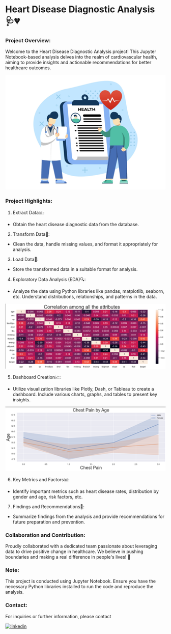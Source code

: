 
# Heart Disease Diagnostic Analysis 🩺💔

### Project Overview:

Welcome to the Heart Disease Diagnostic Analysis project! This Jupyter Notebook-based analysis delves into the realm of cardiovascular health, aiming to provide insights and actionable recommendations for better healthcare outcomes.

![App Screenshot](https://github.com/priyanshurathod009/HeartHealth-Analysis/blob/main/image/image3.jpg?raw=true)

### Project Highlights:

1. Extract Data📊:
- Obtain the heart disease diagnostic data from the database.
2. Transform Data🧹:
- Clean the data, handle missing values, and format it appropriately for analysis.
3. Load Data💾:
- Store the transformed data in a suitable format for analysis.
4. Exploratory Data Analysis (EDA)🔍:
- Analyze the data using Python libraries like pandas, matplotlib, seaborn, etc. Understand distributions, relationships, and patterns in the data.

![App Screenshot](https://github.com/priyanshurathod009/HeartHealth-Analysis/blob/main/image/image1.png?raw=true)

5. Dashboard Creation📈:
- Utilize visualization libraries like Plotly, Dash, or Tableau to create a dashboard. Include various charts, graphs, and tables to present key insights.

![App Screenshot](https://github.com/priyanshurathod009/HeartHealth-Analysis/blob/main/image/image2.png?raw=true)

6. Key Metrics and Factors📊:
- Identify important metrics such as heart disease rates, distribution by gender and age, risk factors, etc.
7. Findings and Recommendations📝:
- Summarize findings from the analysis and provide recommendations for future preparation and prevention.

### Collaboration and Contribution:

Proudly collaborated with a dedicated team passionate about leveraging data to drive positive change in healthcare. We believe in pushing boundaries and making a real difference in people's lives! 💪

### Note:

This project is conducted using Jupyter Notebook. Ensure you have the necessary Python libraries installed to run the code and reproduce the analysis.

### Contact:

For inquiries or further information, please contact

[![linkedin](https://img.shields.io/badge/linkedin-0A66C2?style=for-the-badge&logo=linkedin&logoColor=white)](https://www.linkedin.com/in/priyanshu-rathod/)
